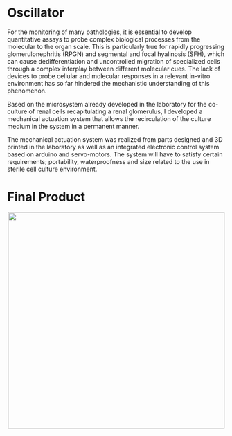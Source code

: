 # Oscillator

For the monitoring of many pathologies, it is essential to develop quantitative assays to probe complex biological processes from the molecular to the organ scale. This is particularly true for rapidly progressing glomerulonephritis (RPGN) and segmental and focal hyalinosis (SFH), which can cause dedifferentiation and uncontrolled migration of specialized cells through a complex interplay between different molecular cues. The lack of devices to probe cellular and molecular responses in a relevant in-vitro environment has so far hindered the mechanistic understanding of this phenomenon.


Based on the microsystem already developed in the laboratory for the co-culture of renal cells recapitulating a renal glomerulus, I developed a mechanical actuation system that allows the recirculation of the culture medium in the system in a permanent manner.


The mechanical actuation system was realized from parts designed and 3D printed in the laboratory as well as an integrated electronic control system based on arduino and servo-motors.
The system will have to satisfy certain requirements; portability, waterproofness and size related to the use in sterile cell culture environment. 

# Final Product

<p align="center">
<img src="https://github.com/LaboratoryOpticsBiosciences/oscillator/blob/main/IMG_0414.png" width="500" height="500">
</p>

